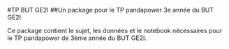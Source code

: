 #TP BUT GE2I
##Un package pour le TP pandapower 3e année du BUT GE2I

Ce package contient le sujet, les données et le notebook nécessaires pour le TP pandapower de 3ème année du BUT GE2I.